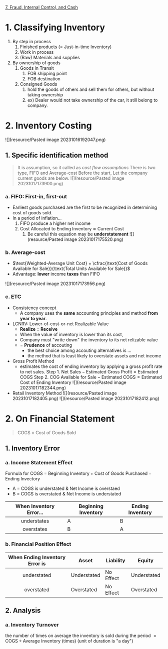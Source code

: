 [7. Fraud, Internal Control, and Cash](7.%20Fraud,%20Internal%20Control,%20and%20Cash.md)
# 1. Classifying Inventory

1.  By step in process
	1. Finished products (= Just-in-time Inventory)
	2. Work in process
	3. (Raw) Materials and supplies
2. By ownership of goods 
	1. Goods in Transit
		1. FOB shipping point
		2. FOB destination
	2. Consigned Goods
		1. hold the goods of others and sell them for others, but without taking ownership
		2. ex) Dealer would not take ownership of the car, it still belong to company.

# 2. Inventory Costing

![](resource/Pasted image 20231016192047.png)

## 1. Specific identification method

> It is assumption, so it called as *cost flow assumptions*
> There is two type, FIFO and Average-cost
> Before the start, Let the company current goods are below. 
> ![](resource/Pasted image 20231017173900.png)

### a. FIFO: First-in, first-out
- Earliest goods purchased are the first to be recognized in determining cost of goods sold.
- In a period of inflation...
	1. FIFO produce a higher net income
	2. $\text{ Cost Allocated to Ending Inventory} \approx \text{Current Cost}$
		1. Be careful this equation may be **understatement**
	![](resource/Pasted image 20231017175520.png)

### b. Average-cost
- $\text{Weighted-Average Unit Cost} = \cfrac{\text{Cost of Goods Available for Sale}}{\text{Total Units Available for Sale}}$
- Advantage: **lower** income **taxes** than FIFO

![](resource/Pasted image 20231017173956.png)


### c. ETC
- Consistency concept
	- A company uses the **same** accounting principles and method **from year to year**.
- LCNRV: Lower-of-cost-or-net Realizable Value 
	- **Realize = Receive**
	- When the value of inventory is lower than its cost,
	- Company must "write down" the inventory to its net relizable value
	- = **Prudence** of accouting
		- the best choice among accouting alternatives is ...
		- the method that is least likely to overstate assets and net income
- Gross Profit Method
	- estimates the cost of ending inventory by applying a gross profit rate to net sales.
		Step 1.  $\text{Net Sales} - \text{Estimated Gross Profit} = \text{Estimated COGS}$
		Step 2. $\text{COG Available for Sale} - \text{Estimated COGS} = \text{Estimated Cost of Ending Inventory}$ ![](resource/Pasted image 20231017182344.png)
- Retail Inventory Method
	![](resource/Pasted image 20231017182405.png)
	![](resource/Pasted image 20231017182412.png)

# 2. On Financial Statement

> COGS = Cost of Goods Sold
## 1. Inventory Error

### a. Income Statement Effect

Formula for COGS = $\text{Beginning Inventory} + \text{Cost of Goods Purchased} - \text{Ending Invectory}$

- A = COGS is understated & Net Income is overstaed
- B = COGS is overstated  & Net Income is understated

| When Inventory Error... | Beginning Inventory | Ending Inventory |
|:-----------------------:|---------------------|------------------|
|       understates       | A                   | B                |
|        overstates        | B                   | A                |

### b. Financial Position Effect

| When Ending Inventory Error is | Asset       | Liability | Equity      |
|:------------------------------:|-------------|-----------|-------------|
|           understated          | Understated | No Effect | Understated |
|           overstated           | Overstated  | No Effect | Overstated  |



## 2. Analysis

### a. Inventory Turnover
the number of times on average the inventory is sold during the period
$= \text{COGS} \div \text{Average Inventory}$ (times)
(unit of duration is "a day")